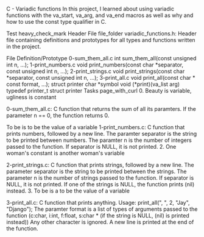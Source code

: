 C - Variadic functions In this project, I learned about using variadic functions with the va_start, va_arg, and va_end macros as well as why and how to use the const type qualifier in C.

Test heavy_check_mark Header File file_folder variadic_functions.h: Header file containing definitions and prototypes for all types and functions written in the project.

File Definition/Prototype 0-sum_them_all.c int sum_them_all(const unsigned int n, ...); 1-print_numbers.c void print_numbers(const char *separator, const unsigned int n, ...); 2-print_strings.c void print_strings(const char *separator, const unsigned int n, ...); 3-print_all.c void print_all(const char * const format, ...); struct printer char *symbol void (*print)(va_list arg) typedef printer_t struct printer Tasks page_with_curl 0. Beauty is variable, ugliness is constant

0-sum_them_all.c: C function that returns the sum of all its paramters. If the parameter n == 0, the function returns 0.

To be is to be the value of a variable
1-print_numbers.c: C function that prints numbers, followed by a new line. The paramter separator is the string to be printed between numbers. The paramter n is the number of integers passed to the function. If separator is NULL, it is not printed. 2. One woman's constant is another woman's variable

2-print_strings.c: C function that prints strings, followed by a new line. The parameter separator is the string to be printed between the strings. The parameter n is the number of strings passed to the function. If separator is NULL, it is not printed. If one of the strings is NULL, the function prints (nil) instead. 3. To be is a to be the value of a variable

3-print_all.c: C function that prints anything. Usage: print_all(", ", 2, "Jay", "Django"); The paramter format is a list of types of arguments passed to the function (c:char, i:int, f:float, s:char * (if the string is NULL, (nil) is printed instead)) Any other character is ignored. A new line is printed at the end of the function.
